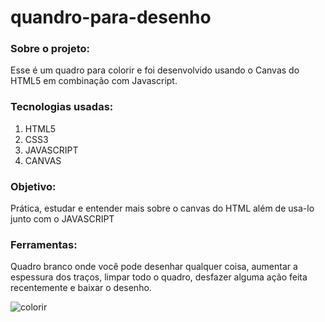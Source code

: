 # quandro-para-desenho

<h3>Sobre o projeto: </h3>
<p>Esse é um quadro para colorir e foi desenvolvido usando o Canvas do HTML5 em combinação com Javascript.</p>

<h3>Tecnologias usadas: </h3>
<ol>
  <li>HTML5</li>
  <li>CSS3</li>
  <li>JAVASCRIPT</li>
  <li>CANVAS</li>
</ol>

<h3>Objetivo: </h3>
<p>Prática, estudar e entender mais sobre o canvas do HTML além de usa-lo junto com o JAVASCRIPT</p>


<h3>Ferramentas: </h3>
<p>Quadro branco onde você pode desenhar qualquer coisa, aumentar a espessura dos traços, limpar todo o quadro, desfazer alguma ação feita recentemente e baixar o desenho.</p>


![colorir](https://user-images.githubusercontent.com/65027607/190799835-5e577921-b7de-4595-9179-6322395d6537.png)
